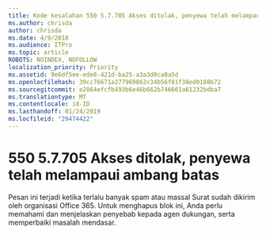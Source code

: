 ```yaml
---
title: Kode kesalahan 550 5.7.705 Akses ditolak, penyewa telah melampaui ambang batas
ms.author: chrisda
author: chrisda
ms.date: 4/9/2018
ms.audience: ITPro
ms.topic: article
ROBOTS: NOINDEX, NOFOLLOW
localization_priority: Priority
ms.assetid: 9e6df5ee-ede8-421d-ba25-a3a3d0ca0a5d
ms.openlocfilehash: 39cc76671a277969862c34b56f81f38ed0108b72
ms.sourcegitcommit: e2864efcfb493b6e46b662b746661a61232bdba7
ms.translationtype: MT
ms.contentlocale: id-ID
ms.lasthandoff: 01/24/2019
ms.locfileid: "29474422"
---
```

# <a name="550-57705-access-denied-tenant-has-exceeded-threshold"></a>550 5.7.705 Akses ditolak, penyewa telah melampaui ambang batas

Pesan ini terjadi ketika terlalu banyak spam atau massal Surat sudah dikirim oleh organisasi Office 365. Untuk menghapus blok ini, Anda perlu memahami dan menjelaskan penyebab kepada agen dukungan, serta memperbaiki masalah mendasar.
  


